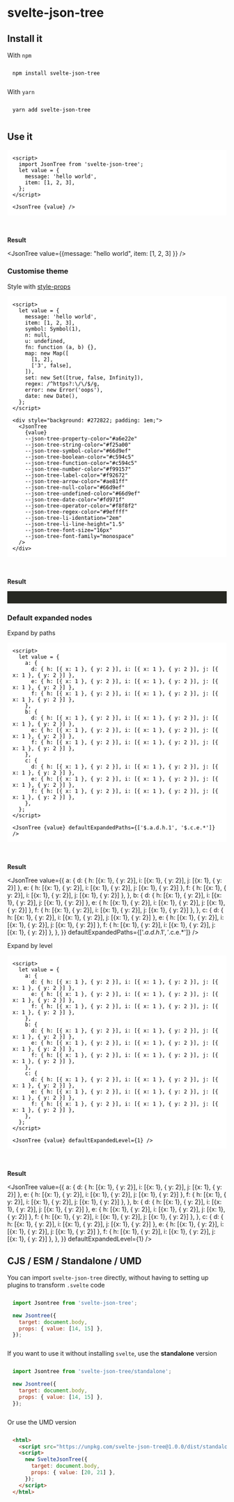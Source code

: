 # svelte-json-tree

<script>
  import JsonTree from '$lib';
</script>

## Install it

With `npm`

```sh
npm install svelte-json-tree
```

With `yarn`

```sh
yarn add svelte-json-tree
```

## Use it

```svelte
<script>
  import JsonTree from 'svelte-json-tree';
  let value = {
    message: 'hello world',
    item: [1, 2, 3],
  };
</script>

<JsonTree {value} />
```

**Result**

<JsonTree value={{message: "hello world", item: [1, 2, 3] }} />

### Customise theme

Style with [style-props](https://svelte.dev/docs#template-syntax-component-directives---style-props)

```svelte
<script>
  let value = {
    message: 'hello world',
    item: [1, 2, 3],
    symbol: Symbol(1),
    n: null,
    u: undefined,
    fn: function (a, b) {},
    map: new Map([
      [1, 2],
      ['3', false],
    ]),
    set: new Set([true, false, Infinity]),
    regex: /^https?:\/\/$/g,
    error: new Error('oops'),
    date: new Date(),
  };
</script>

<div style="background: #272822; padding: 1em;">
  <JsonTree
    {value}
    --json-tree-property-color="#a6e22e"
    --json-tree-string-color="#f25a00"
    --json-tree-symbol-color="#66d9ef"
    --json-tree-boolean-color="#c594c5"
    --json-tree-function-color="#c594c5"
    --json-tree-number-color="#f99157"
    --json-tree-label-color="#f92672"
    --json-tree-arrow-color="#ae81ff"
    --json-tree-null-color="#66d9ef"
    --json-tree-undefined-color="#66d9ef"
    --json-tree-date-color="#fd971f"
    --json-tree-operator-color="#f8f8f2"
    --json-tree-regex-color="#9effff"
    --json-tree-li-identation="2em"
    --json-tree-li-line-height="1.5"
    --json-tree-font-size="16px"
    --json-tree-font-family="monospace"
  />
</div>
```

**Result**

<div style="background: #272822; padding: 1em;">
<JsonTree value={{message: 'hello world',item: [1, 2, 3],symbol: Symbol(1),n: null,u: undefined,fn: function (a, b) {}, map: new Map([[1, 2], ["3", false]]), set: new Set([true, false, Infinity]), regex: /^https?:\/\/$/g, error: new Error('oops'), date: new Date() }} --json-tree-property-color="#a6e22e"  --json-tree-string-color="#f25a00"  --json-tree-symbol-color="#66d9ef"  --json-tree-boolean-color="#c594c5"  --json-tree-function-color="#c594c5"  --json-tree-number-color="#f99157"  --json-tree-label-color="#f92672"  --json-tree-arrow-color="#ae81ff"  --json-tree-null-color="#66d9ef"  --json-tree-undefined-color="#66d9ef"  --json-tree-date-color="#fd971f"  --json-tree-operator-color="#f8f8f2" --json-tree-regex-color="#9effff" --json-tree-li-identation="2em"
--json-tree-li-line-height="1.5" --json-tree-font-size="16px" --json-tree-font-family="monospace" /></div>

### Default expanded nodes

Expand by paths

```svelte
<script>
  let value = {
    a: {
      d: { h: [{ x: 1 }, { y: 2 }], i: [{ x: 1 }, { y: 2 }], j: [{ x: 1 }, { y: 2 }] },
      e: { h: [{ x: 1 }, { y: 2 }], i: [{ x: 1 }, { y: 2 }], j: [{ x: 1 }, { y: 2 }] },
      f: { h: [{ x: 1 }, { y: 2 }], i: [{ x: 1 }, { y: 2 }], j: [{ x: 1 }, { y: 2 }] },
    },
    b: {
      d: { h: [{ x: 1 }, { y: 2 }], i: [{ x: 1 }, { y: 2 }], j: [{ x: 1 }, { y: 2 }] },
      e: { h: [{ x: 1 }, { y: 2 }], i: [{ x: 1 }, { y: 2 }], j: [{ x: 1 }, { y: 2 }] },
      f: { h: [{ x: 1 }, { y: 2 }], i: [{ x: 1 }, { y: 2 }], j: [{ x: 1 }, { y: 2 }] },
    },
    c: {
      d: { h: [{ x: 1 }, { y: 2 }], i: [{ x: 1 }, { y: 2 }], j: [{ x: 1 }, { y: 2 }] },
      e: { h: [{ x: 1 }, { y: 2 }], i: [{ x: 1 }, { y: 2 }], j: [{ x: 1 }, { y: 2 }] },
      f: { h: [{ x: 1 }, { y: 2 }], i: [{ x: 1 }, { y: 2 }], j: [{ x: 1 }, { y: 2 }] },
    },
  };
</script>

<JsonTree {value} defaultExpandedPaths={['$.a.d.h.1', '$.c.e.*']} />
```

**Result**

<JsonTree value={{
  a: {
    d: { h: [{x: 1}, { y: 2}], i: [{x: 1}, { y: 2}], j: [{x: 1}, { y: 2}] },
    e: { h: [{x: 1}, { y: 2}], i: [{x: 1}, { y: 2}], j: [{x: 1}, { y: 2}] },
    f: { h: [{x: 1}, { y: 2}], i: [{x: 1}, { y: 2}], j: [{x: 1}, { y: 2}] },
  },
  b: {
    d: { h: [{x: 1}, { y: 2}], i: [{x: 1}, { y: 2}], j: [{x: 1}, { y: 2}] },
    e: { h: [{x: 1}, { y: 2}], i: [{x: 1}, { y: 2}], j: [{x: 1}, { y: 2}] },
    f: { h: [{x: 1}, { y: 2}], i: [{x: 1}, { y: 2}], j: [{x: 1}, { y: 2}] },
  },
  c: {
    d: { h: [{x: 1}, { y: 2}], i: [{x: 1}, { y: 2}], j: [{x: 1}, { y: 2}] },
    e: { h: [{x: 1}, { y: 2}], i: [{x: 1}, { y: 2}], j: [{x: 1}, { y: 2}] },
    f: { h: [{x: 1}, { y: 2}], i: [{x: 1}, { y: 2}], j: [{x: 1}, { y: 2}] },
  },
}} defaultExpandedPaths={['$.a.d.h.1', '$.c.e.*']} />

Expand by level

```svelte
<script>
  let value = {
    a: {
      d: { h: [{ x: 1 }, { y: 2 }], i: [{ x: 1 }, { y: 2 }], j: [{ x: 1 }, { y: 2 }] },
      e: { h: [{ x: 1 }, { y: 2 }], i: [{ x: 1 }, { y: 2 }], j: [{ x: 1 }, { y: 2 }] },
      f: { h: [{ x: 1 }, { y: 2 }], i: [{ x: 1 }, { y: 2 }], j: [{ x: 1 }, { y: 2 }] },
    },
    b: {
      d: { h: [{ x: 1 }, { y: 2 }], i: [{ x: 1 }, { y: 2 }], j: [{ x: 1 }, { y: 2 }] },
      e: { h: [{ x: 1 }, { y: 2 }], i: [{ x: 1 }, { y: 2 }], j: [{ x: 1 }, { y: 2 }] },
      f: { h: [{ x: 1 }, { y: 2 }], i: [{ x: 1 }, { y: 2 }], j: [{ x: 1 }, { y: 2 }] },
    },
    c: {
      d: { h: [{ x: 1 }, { y: 2 }], i: [{ x: 1 }, { y: 2 }], j: [{ x: 1 }, { y: 2 }] },
      e: { h: [{ x: 1 }, { y: 2 }], i: [{ x: 1 }, { y: 2 }], j: [{ x: 1 }, { y: 2 }] },
      f: { h: [{ x: 1 }, { y: 2 }], i: [{ x: 1 }, { y: 2 }], j: [{ x: 1 }, { y: 2 }] },
    },
  };
</script>

<JsonTree {value} defaultExpandedLevel={1} />
```

**Result**

<JsonTree value={{
  a: {
    d: { h: [{x: 1}, { y: 2}], i: [{x: 1}, { y: 2}], j: [{x: 1}, { y: 2}] },
    e: { h: [{x: 1}, { y: 2}], i: [{x: 1}, { y: 2}], j: [{x: 1}, { y: 2}] },
    f: { h: [{x: 1}, { y: 2}], i: [{x: 1}, { y: 2}], j: [{x: 1}, { y: 2}] },
  },
  b: {
    d: { h: [{x: 1}, { y: 2}], i: [{x: 1}, { y: 2}], j: [{x: 1}, { y: 2}] },
    e: { h: [{x: 1}, { y: 2}], i: [{x: 1}, { y: 2}], j: [{x: 1}, { y: 2}] },
    f: { h: [{x: 1}, { y: 2}], i: [{x: 1}, { y: 2}], j: [{x: 1}, { y: 2}] },
  },
  c: {
    d: { h: [{x: 1}, { y: 2}], i: [{x: 1}, { y: 2}], j: [{x: 1}, { y: 2}] },
    e: { h: [{x: 1}, { y: 2}], i: [{x: 1}, { y: 2}], j: [{x: 1}, { y: 2}] },
    f: { h: [{x: 1}, { y: 2}], i: [{x: 1}, { y: 2}], j: [{x: 1}, { y: 2}] },
  },
}} defaultExpandedLevel={1} />

## CJS / ESM / Standalone / UMD

You can import `svelte-json-tree` directly, without having to setting up plugins to transform `.svelte` code

```js
import Jsontree from 'svelte-json-tree';

new Jsontree({
  target: document.body,
  props: { value: [14, 15] },
});
```

If you want to use it without installing `svelte`, use the **standalone** version

```js
import Jsontree from 'svelte-json-tree/standalone';

new Jsontree({
  target: document.body,
  props: { value: [14, 15] },
});
```

Or use the UMD version

```html
<html>
  <script src="https://unpkg.com/svelte-json-tree@1.0.0/dist/standalone/umd/index.js"></script>
  <script>
    new SvelteJsonTree({
      target: document.body,
      props: { value: [20, 21] },
    });
  </script>
</html>
```

<style>
  pre {
    /* In theory shiki will overwrite these, but this is to make sure there are defaults regardless */
    background-color: white;
    color: black;

    /* Give it some space to breathe */
    padding: 12px;
    margin-bottom: 3rem;

    /* Important to allow the code to move horizontally; */
    overflow-x: auto;
    position: relative;
  }
  .spacer {
    padding: 2rem;
  }
</style>
